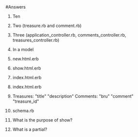 #Answers

1. Ten 
2. Two (treasure.rb and comment.rb)
3. Three (application_controller.rb, comments_controller.rb, treasures_controller.rb)
4. In a model
5. new.html.erb
6. show.html.erb
7. index.html.erb
8. index.html.erb
9. Treasures: "title" "description"
   Comments: "bru" "comment" "treasure_id"
10. schema.rb


1. What is the purpose of show?
2. What is a partial?